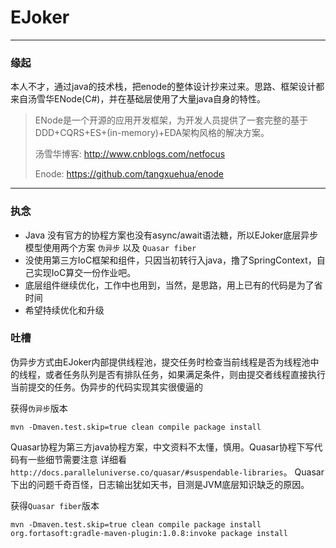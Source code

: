 # EJoker

---

### 缘起

本人不才，通过java的技术栈，把enode的整体设计抄来过来。思路、框架设计都来自汤雪华ENode(C#)，并在基础层使用了大量java自身的特性。


> ENode是一个开源的应用开发框架，为开发人员提供了一套完整的基于DDD+CQRS+ES+(in-memory)+EDA架构风格的解决方案。
> 
> 汤雪华博客: http://www.cnblogs.com/netfocus
> 
> Enode: https://github.com/tangxuehua/enode

---

### 执念

- Java 没有官方的协程方案也没有async/await语法糖，所以EJoker底层异步模型使用两个方案 `伪异步` 以及 `Quasar fiber`
- 没使用第三方IoC框架和组件，只因当初转行入java，撸了SpringContext，自己实现IoC算交一份作业吧。
- 底层组件继续优化，工作中也用到，当然，是思路，用上已有的代码是为了省时间
- 希望持续优化和升级

### 吐槽
	
伪异步方式由EJoker内部提供线程池，提交任务时检查当前线程是否为线程池中的线程，或者任务队列是否有排队任务，如果满足条件，则由提交者线程直接执行当前提交的任务。伪异步的代码实现其实很傻逼的

获得`伪异步`版本
	
	mvn -Dmaven.test.skip=true clean compile package install

Quasar协程为第三方java协程方案，中文资料不太懂，慎用。Quasar协程下写代码有一些细节需要注意 详细看`http://docs.paralleluniverse.co/quasar/#suspendable-libraries`。 Quasar下出的问题千奇百怪，日志输出犹如天书，目测是JVM底层知识缺乏的原因。

获得`Quasar fiber`版本

	mvn -Dmaven.test.skip=true clean compile package install org.fortasoft:gradle-maven-plugin:1.0.8:invoke package install
